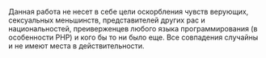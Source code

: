 Данная работа не несет в себе цели оскорбления чувств верующих, сексуальных меньшинств, представителей других рас и национальностей, преиверженцев любого языка программирования (в особенности PHP) и кого бы то ни было еще. Все совпадения случайны и не имеют места в действительности.
